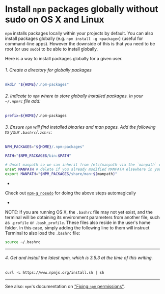 # Install `npm` packages globally without sudo on OS X and Linux

`npm` installs packages locally within your projects by default. You can also install packages globally (e.g. `npm install -g <package>`) (useful for command-line apps). However the downside of this is that you need to be root (or use `sudo`) to be able to install globally.

Here is a way to install packages globally for a given user.

###### 1. Create a directory for globally packages

```sh
mkdir "${HOME}/.npm-packages"
```

###### 2. Indicate to `npm` where to store globally installed packages. In your `~/.npmrc` file add:

```sh
prefix=${HOME}/.npm-packages
```

###### 3. Ensure `npm` will find installed binaries and man pages. Add the following to your `.bashrc`/`.zshrc`:

```sh
NPM_PACKAGES="${HOME}/.npm-packages"

PATH="$NPM_PACKAGES/bin:$PATH"

# Unset manpath so we can inherit from /etc/manpath via the `manpath` command
unset MANPATH # delete if you already modified MANPATH elsewhere in your config
export MANPATH="$NPM_PACKAGES/share/man:$(manpath)"
```

-

Check out [`npm-g_nosudo`](https://github.com/glenpike/npm-g_nosudo) for doing the above steps automagically

-

NOTE: If you are running OS X, the `.bashrc` file may not yet exist, and the terminal will be obtaining its environment parameters from another file, such as `.profile` or `.bash_profile`. These files also reside in the user's home folder. In this case, simply adding the following line to them will instruct Terminal to also load the `.bashrc` file:

```sh
source ~/.bashrc
```

---
###### 4. Get and install the latest npm, which is 3.5.3 at the time of this writing. 
```
curl -L https://www.npmjs.org/install.sh | sh
```

---
See also: `npm`'s documentation on
["Fixing `npm` permissions"](https://docs.npmjs.com/getting-started/fixing-npm-permissions).
